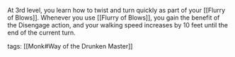 At 3rd level, you learn how to twist and turn quickly as part of your [[Flurry of Blows]]. Whenever you use [[Flurry of Blows]], you gain the benefit of the Disengage action, and your walking speed increases by 10 feet until the end of the current turn.

tags: [[Monk#Way of the Drunken Master]]